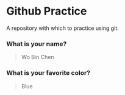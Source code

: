 # Github Practice

A repository with which to practice using git.

### What is your name?

> Wo Bin Chen


### What is your favorite color?

> Blue
